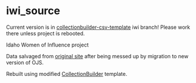 # iwi_source

Current version is in [collectionbuilder-csv-template](https://github.com/uidaholib/collectionbuilder-csv-template) iwi branch!
Please work there unless project is rebooted.

Idaho Women of Influence project

Data salvaged from [original site](https://web.archive.org/web/20141127194855/http://journals.lib.uidaho.edu/index.php/IWI/index)  after being messed up by migration to new version of OJS.

Rebuilt using modified [CollectionBuilder](https://github.com/CollectionBuilder) template.
